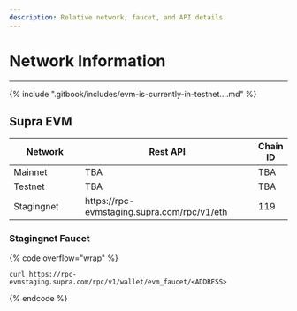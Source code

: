 ```yaml
---
description: Relative network, faucet, and API details.
---
```


# Network Information

***

{% include ".gitbook/includes/evm-is-currently-in-testnet....md" %}

## Supra EVM

<table><thead><tr><th width="209">Network</th><th width="419">Rest API</th><th>Chain ID</th></tr></thead><tbody><tr><td>Mainnet</td><td>TBA</td><td>TBA</td></tr><tr><td>Testnet</td><td>TBA</td><td>TBA</td></tr><tr><td>Stagingnet</td><td>https://rpc-evmstaging.supra.com/rpc/v1/eth</td><td>119</td></tr></tbody></table>

### Stagingnet Faucet

{% code overflow="wrap" %}
```
curl https://rpc-evmstaging.supra.com/rpc/v1/wallet/evm_faucet/<ADDRESS>
```
{% endcode %}

